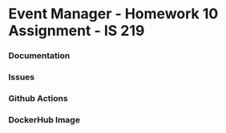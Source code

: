 # Event Manager - Homework 10 Assignment - IS 219

### Documentation

### Issues

### Github Actions

### DockerHub Image